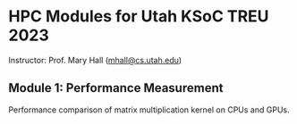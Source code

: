 # HPC Modules for Utah KSoC TREU 2023
Instructor: Prof. Mary Hall (mhall@cs.utah.edu)

## Module 1: Performance Measurement
Performance comparison of matrix multiplication kernel on CPUs and GPUs. 